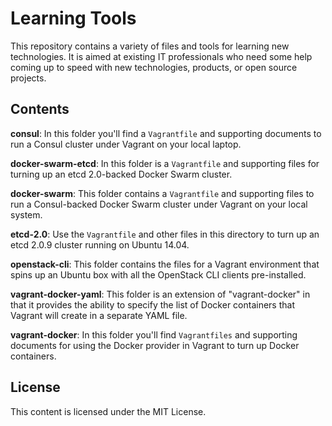 # Learning Tools

This repository contains a variety of files and tools for learning new technologies. It is aimed at existing IT professionals who need some help coming up to speed with new technologies, products, or open source projects.

## Contents

**consul**: In this folder you'll find a `Vagrantfile` and supporting documents to run a Consul cluster under Vagrant on your local laptop.

**docker-swarm-etcd**: In this folder is a `Vagrantfile` and supporting files for turning up an etcd 2.0-backed Docker Swarm cluster.

**docker-swarm**: This folder contains a `Vagrantfile` and supporting files to run a Consul-backed Docker Swarm cluster under Vagrant on your local system.

**etcd-2.0**: Use the `Vagrantfile` and other files in this directory to turn up an etcd 2.0.9 cluster running on Ubuntu 14.04.

**openstack-cli**: This folder contains the files for a Vagrant environment that spins up an Ubuntu box with all the OpenStack CLI clients pre-installed.

**vagrant-docker-yaml**: This folder is an extension of "vagrant-docker" in that it provides the ability to specify the list of Docker containers that Vagrant will create in a separate YAML file.

**vagrant-docker**: In this folder you'll find `Vagrantfiles` and supporting documents for using the Docker provider in Vagrant to turn up Docker containers.

## License

This content is licensed under the MIT License.
